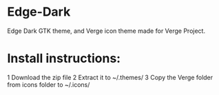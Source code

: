 # Edge-Dark
Edge Dark GTK theme, and Verge icon theme made for Verge Project.

# Install instructions:
1 Download the zip file
2 Extract it to ~/.themes/
3 Copy the Verge folder from icons folder to ~/.icons/
